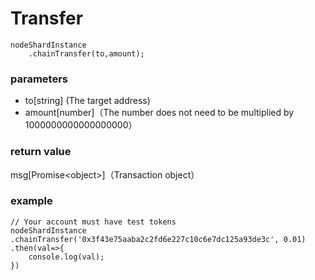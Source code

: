 # Transfer



```
nodeShardInstance
    .chainTransfer(to,amount);
```

### **parameters**

* to\[string] (The target address)
* amount\[number]（The number does not need to be multiplied by 1000000000000000000）

### return value

msg\[Promise\<object>]（Transaction object）

### example

```
// Your account must have test tokens
nodeShardInstance
.chainTransfer('0x3f43e75aaba2c2fd6e227c10c6e7dc125a93de3c', 0.01)
.then(val=>{
    console.log(val);
})
```

